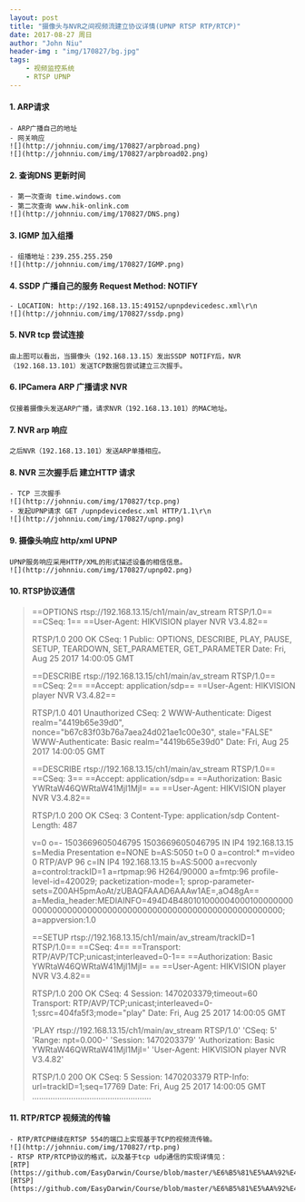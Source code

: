 ```yaml
---
layout: post
title: "摄像头与NVR之间视频流建立协议详情(UPNP RTSP RTP/RTCP)"
date: 2017-08-27 周日
author: "John Niu"
header-img : "img/170827/bg.jpg"
tags:
    - 视频监控系统
    - RTSP UPNP
---
```


#### 1. ARP请求
	- ARP广播自己的地址
	- 网关响应
	![](http://johnniu.com/img/170827/arpbroad.png) 
	![](http://johnniu.com/img/170827/arpbroad02.png) 
	
#### 2. 查询DNS 更新时间
	- 第一次查询 time.windows.com
	- 第二次查询 www.hik-onlink.com
	![](http://johnniu.com/img/170827/DNS.png) 
	
#### 3. IGMP 加入组播
	- 组播地址：239.255.255.250
	![](http://johnniu.com/img/170827/IGMP.png) 
	
#### 4. SSDP 广播自己的服务 Request Method: NOTIFY
	- LOCATION: http://192.168.13.15:49152/upnpdevicedesc.xml\r\n
	![](http://johnniu.com/img/170827/ssdp.png) 

#### 5. NVR tcp 尝试连接
	由上图可以看出，当摄像头（192.168.13.15）发出SSDP NOTIFY后，NVR（192.168.13.101）发送TCP数据包尝试建立三次握手。

#### 6. IPCamera ARP 广播请求 NVR
	仅接着摄像头发送ARP广播，请求NVR（192.168.13.101）的MAC地址。

#### 7. NVR arp 响应
	之后NVR（192.168.13.101）发送ARP单播相应。
	
#### 8. NVR 三次握手后 建立HTTP 请求
	- TCP 三次握手
	![](http://johnniu.com/img/170827/tcp.png) 
	- 发起UPNP请求 GET /upnpdevicedesc.xml HTTP/1.1\r\n
	![](http://johnniu.com/img/170827/upnp.png) 
	
#### 9. 摄像头响应 http/xml UPNP
	UPNP服务响应采用HTTP/XML的形式描述设备的相信信息。
	![](http://johnniu.com/img/170827/upnp02.png) 

#### 10. RTSP协议通信
	
>==OPTIONS rtsp://192.168.13.15/ch1/main/av_stream RTSP/1.0==
>==CSeq: 1==
>==User-Agent: HIKVISION player NVR V3.4.82==
>
>RTSP/1.0 200 OK
>CSeq: 1
>Public: OPTIONS, DESCRIBE, PLAY, PAUSE, SETUP, TEARDOWN, SET_PARAMETER, GET_PARAMETER
>Date:  Fri, Aug 25 2017 14:00:05 GMT
>
>==DESCRIBE rtsp://192.168.13.15/ch1/main/av_stream RTSP/1.0==
>==CSeq: 2==
>==Accept: application/sdp==
>==User-Agent: HIKVISION player NVR V3.4.82==
>
>RTSP/1.0 401 Unauthorized
>CSeq: 2
>WWW-Authenticate: Digest realm="4419b65e39d0", nonce="b67c83f03b76a7aea24d021ae1c00e30", stale="FALSE"
>WWW-Authenticate: Basic realm="4419b65e39d0"
>Date:  Fri, Aug 25 2017 14:00:05 GMT
>
>==DESCRIBE rtsp://192.168.13.15/ch1/main/av_stream RTSP/1.0==
>==CSeq: 3==
>==Accept: application/sdp==
>==Authorization: Basic YWRtaW46QWRtaW41MjI1MjI= ==
>==User-Agent: HIKVISION player NVR V3.4.82==
>
>RTSP/1.0 200 OK
>CSeq: 3
>Content-Type: application/sdp
>Content-Length: 487
>
>v=0
>o=- 1503669605046795 1503669605046795 IN IP4 192.168.13.15
>s=Media Presentation
>e=NONE
>b=AS:5050
>t=0 0
>a=control:*
>m=video 0 RTP/AVP 96
>c=IN IP4 192.168.13.15
>b=AS:5000
>a=recvonly
>a=control:trackID=1
>a=rtpmap:96 H264/90000
>a=fmtp:96 profile-level-id=420029; packetization-mode=1; sprop-parameter-sets=Z00AH5pmAoAt/zUBAQFAAAD6AAAw1AE=,aO48gA==
>a=Media_header:MEDIAINFO=494D4B48010100000400010000000000000000000000000000000000000000000000000000000000;
>a=appversion:1.0
>
>==SETUP rtsp://192.168.13.15/ch1/main/av_stream/trackID=1 RTSP/1.0==
>==CSeq: 4==
>==Transport: RTP/AVP/TCP;unicast;interleaved=0-1==
>==Authorization: Basic YWRtaW46QWRtaW41MjI1MjI= ==
>==User-Agent: HIKVISION player NVR V3.4.82==
>
>RTSP/1.0 200 OK
>CSeq: 4
>Session:       1470203379;timeout=60
>Transport: RTP/AVP/TCP;unicast;interleaved=0-1;ssrc=404fa5f3;mode="play"
>Date:  Fri, Aug 25 2017 14:00:05 GMT
>
>'PLAY rtsp://192.168.13.15/ch1/main/av_stream RTSP/1.0'
>'CSeq: 5'
>'Range: npt=0.000-'
>'Session:       1470203379'
>'Authorization: Basic YWRtaW46QWRtaW41MjI1MjI='
>'User-Agent: HIKVISION player NVR V3.4.82'
>
>RTSP/1.0 200 OK
>CSeq: 5
>Session:       1470203379
>RTP-Info: url=trackID=1;seq=17769
>Date:  Fri, Aug 25 2017 14:00:05 GMT
> ....................................................

#### 11. RTP/RTCP 视频流的传输
	- RTP/RTCP继续在RTSP 554的端口上实现基于TCP的视频流传输。
	![](http://johnniu.com/img/170827/rtp.png) 
	- RTSP RTP/RTCP协议的格式，以及基于tcp udp通信的实现详情见：
	[RTP](https://github.com/EasyDarwin/Course/blob/master/%E6%B5%81%E5%AA%92%E4%BD%93%E4%BC%A0%E8%BE%93%E6%8E%A7%E5%88%B6%E5%8D%8F%E8%AE%AE(RTSP%20RTP%20SDP)%E8%AF%A6%E8%A7%A3/rtp.md) 
	[RTSP](https://github.com/EasyDarwin/Course/blob/master/%E6%B5%81%E5%AA%92%E4%BD%93%E4%BC%A0%E8%BE%93%E6%8E%A7%E5%88%B6%E5%8D%8F%E8%AE%AE(RTSP%20RTP%20SDP)%E8%AF%A6%E8%A7%A3/rtsp.md) 













